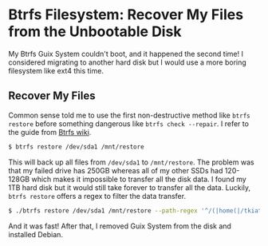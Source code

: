 # Btrfs Filesystem: Recover My Files from the Unbootable Disk

My Btrfs Guix System couldn't boot, and it happened the second time! I considered migrating to another hard disk but I would use a more boring filesystem like ext4 this time.

## Recover My Files

Common sense told me to use the first non-destructive method like `btrfs restore` before something dangerous like `btrfs check --repair`. I refer to the guide from [Btrfs wiki](https://btrfs.wiki.kernel.org/index.php/Restore).

```bash
$ btrfs restore /dev/sda1 /mnt/restore
```

This will back up all files from `/dev/sda1` to `/mnt/restore`. The problem was that my failed drive has 250GB whereas all of my other SSDs had 120-128GB which makes it impossible to transfer all the disk data. I found my 1TB hard disk but it would still take forever to transfer all the data. Luckily, `btrfs restore` offers a regex to filter the data transfer.

```bash
$ ./btrfs restore /dev/sda1 /mnt/restore --path-regex '^/(|home(|/tkiat(|/Sync-Important(|/.\*))))$'
```

And it was fast! After that, I removed Guix System from the disk and installed Debian.
